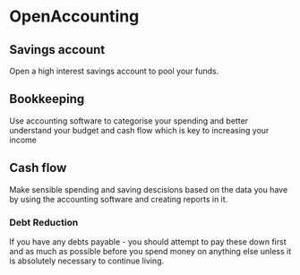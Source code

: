 # OpenAccounting
## Savings account
Open a high interest savings account to pool your funds.
## Bookkeeping
Use accounting software to categorise your spending and better understand your budget and cash flow which is key to increasing your income
## Cash flow
Make sensible spending and saving descisions based on the data you have by using the accounting software and creating reports in it.
### Debt Reduction
If you have any debts payable - you should attempt to pay these down first and as much as possible before you spend money on anything else unless it is absolutely necessary to continue living.
